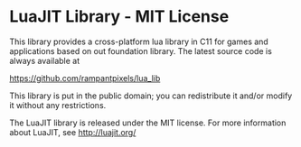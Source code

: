 # LuaJIT Library  -  MIT License

This library provides a cross-platform lua library in C11 for games and applications
based on out foundation library. The latest source code is always available at

https://github.com/rampantpixels/lua_lib

This library is put in the public domain; you can redistribute it and/or modify it without
any restrictions.

The LuaJIT library is released under the MIT license. For more information about LuaJIT, see
http://luajit.org/
